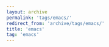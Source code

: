 ```yaml
---
layout: archive
permalink: 'tags/emacs/'
redirect_from: 'archive/tags/emacs/'
title: 'emacs'
tag: 'emacs'
---
```


